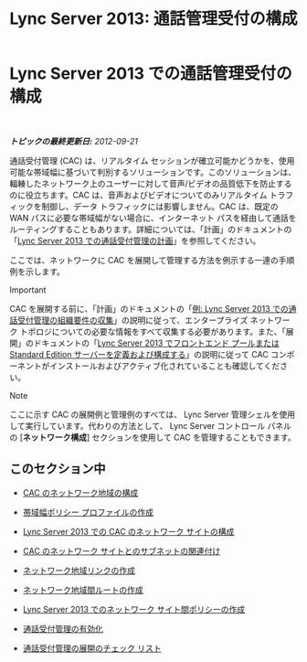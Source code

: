 ﻿---
title: 'Lync Server 2013: 通話管理受付の構成'
TOCTitle: 通話管理受付の構成
ms:assetid: ce3e6e71-1e33-4cff-849a-c0468e61fef6
ms:mtpsurl: https://technet.microsoft.com/ja-jp/library/Gg398870(v=OCS.15)
ms:contentKeyID: 48273661
ms.date: 05/19/2016
mtps_version: v=OCS.15
ms.translationtype: HT
---

# Lync Server 2013 での通話管理受付の構成

 

_**トピックの最終更新日:** 2012-09-21_

通話受付管理 (CAC) は、リアルタイム セッションが確立可能かどうかを、使用可能な帯域幅に基づいて判別するソリューションです。このソリューションは、輻輳したネットワーク上のユーザーに対して音声/ビデオの品質低下を防止するのに役立ちます。CAC は、音声およびビデオについてのみリアルタイム トラフィックを制御し、データ トラフィックには影響しません。CAC は、既定の WAN パスに必要な帯域幅がない場合に、インターネット パスを経由して通話をルーティングすることもあります。詳細については、「計画」のドキュメントの「[Lync Server 2013 での通話受付管理の計画](lync-server-2013-planning-for-call-admission-control.md)」を参照してください。

ここでは、ネットワークに CAC を展開して管理する方法を例示する一連の手順例を示します。


> [!IMPORTANT]
> CAC を展開する前に、「計画」のドキュメントの「<A href="lync-server-2013-example-of-gathering-your-requirements-for-call-admission-control.md">例: Lync Server 2013 での通話受付管理の組織要件の収集</A>」の説明に従って、エンタープライズ ネットワーク トポロジについての必要な情報をすべて収集する必要があります。また、「展開」のドキュメントの「<A href="lync-server-2013-define-and-configure-a-front-end-pool-or-standard-edition-server.md">Lync Server 2013 でフロントエンド プールまたは Standard Edition サーバーを定義および構成する</A>」の説明に従って CAC コンポーネントがインストールおよびアクティブ化されていることも確認してください。



> [!NOTE]
> ここに示す CAC の展開例と管理例のすべては、 Lync Server 管理シェルを使用して実行しています。代わりの方法として、 Lync Server コントロール パネルの [<strong>ネットワーク構成</strong>] セクションを使用して CAC を管理することもできます。


## このセクション中

  - [CAC のネットワーク地域の構成](lync-server-2013-configure-network-regions-for-cac.md)

  - [帯域幅ポリシー プロファイルの作成](lync-server-2013-create-bandwidth-policy-profiles.md)

  - [Lync Server 2013 での CAC のネットワーク サイトの構成](lync-server-2013-configure-network-sites-for-cac.md)

  - [CAC のネットワーク サイトとのサブネットの関連付け](lync-server-2013-associate-subnets-with-network-sites-for-cac.md)

  - [ネットワーク地域リンクの作成](lync-server-2013-create-network-region-links.md)

  - [ネットワーク地域間ルートの作成](lync-server-2013;-create-network-interregion-routes.md)

  - [Lync Server 2013 でのネットワーク サイト間ポリシーの作成](lync-server-2013-create-network-intersite-policies.md)

  - [通話受付管理の有効化](lync-server-2013-enable-call-admission-control.md)

  - [通話受付管理の展開のチェック リスト](lync-server-2013-call-admission-control-deployment-checklist.md)

